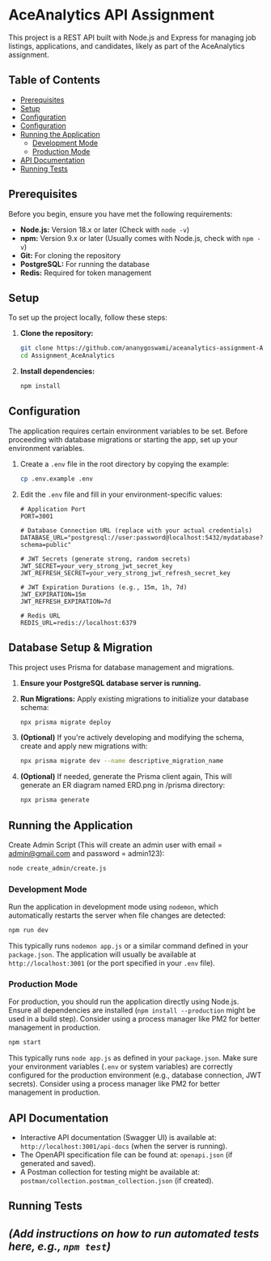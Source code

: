# AceAnalytics API Assignment

This project is a REST API built with Node.js and Express for managing job listings, applications, and candidates, likely as part of the AceAnalytics assignment.

## Table of Contents

*   [Prerequisites](#prerequisites)
*   [Setup](#setup)
*   [Configuration](#configuration)
*   [Configuration](#configuration)
*   [Running the Application](#running-the-application)
    *   [Development Mode](#development-mode)
    *   [Production Mode](#production-mode)
*   [API Documentation](#api-documentation)
*   [Running Tests](#running-tests)

## Prerequisites

Before you begin, ensure you have met the following requirements:

*   **Node.js:** Version 18.x or later (Check with `node -v`)
*   **npm:** Version 9.x or later (Usually comes with Node.js, check with `npm -v`)
*   **Git:** For cloning the repository
*   **PostgreSQL:** For running the database
*   **Redis:** Required for token management

## Setup

To set up the project locally, follow these steps:

1.  **Clone the repository:**
    ```bash
    git clone https://github.com/ananygoswami/aceanalytics-assignment-ATS.git
    cd Assignment_AceAnalytics
    ```
2.  **Install dependencies:**
    ```bash
    npm install
    ```

## Configuration

The application requires certain environment variables to be set.
Before proceeding with database migrations or starting the app, set up your environment variables.

1.  Create a `.env` file in the root directory by copying the example:
    ```bash
    cp .env.example .env
    ```
2.  Edit the `.env` file and fill in your environment-specific values:
    ```dotenv
    # Application Port
    PORT=3001

    # Database Connection URL (replace with your actual credentials)
    DATABASE_URL="postgresql://user:password@localhost:5432/mydatabase?schema=public"

    # JWT Secrets (generate strong, random secrets)
    JWT_SECRET=your_very_strong_jwt_secret_key
    JWT_REFRESH_SECRET=your_very_strong_jwt_refresh_secret_key

    # JWT Expiration Durations (e.g., 15m, 1h, 7d)
    JWT_EXPIRATION=15m
    JWT_REFRESH_EXPIRATION=7d

    # Redis URL
    REDIS_URL=redis://localhost:6379
    ```
    
## Database Setup & Migration

This project uses Prisma for database management and migrations.

1.  **Ensure your PostgreSQL database server is running.**

2.  **Run Migrations:**
    Apply existing migrations to initialize your database schema:
    ```bash
    npx prisma migrate deploy
    ```

3.  **(Optional)** If you're actively developing and modifying the schema, create and apply new migrations with:
    ```bash
    npx prisma migrate dev --name descriptive_migration_name
    ```

4.  **(Optional)** If needed, generate the Prisma client again, This will generate an ER diagram named ERD.png in /prisma directory:
    ```bash
    npx prisma generate
    ```

## Running the Application

Create Admin Script (This will create an admin user with email = admin@gmail.com and password = admin123):
``` bash
node create_admin/create.js
```

### Development Mode

Run the application in development mode using `nodemon`, which automatically restarts the server when file changes are detected:
 ```bash
 npm run dev
```
This typically runs `nodemon app.js` or a similar command defined in your `package.json`. The application will usually be available at `http://localhost:3001` (or the port specified in your `.env` file).

### Production Mode

For production, you should run the application directly using Node.js. Ensure all dependencies are installed (`npm install --production` might be used in a build step).
Consider using a process manager like PM2 for better management in production.
```bash
npm start
```
This typically runs `node app.js` as defined in your `package.json`. Make sure your environment variables (`.env` or system variables) are correctly configured for the production environment (e.g., database connection, JWT secrets). Consider using a process manager like PM2 for better management in production.

## API Documentation

*   Interactive API documentation (Swagger UI) is available at: `http://localhost:3001/api-docs` (when the server is running).
*   The OpenAPI specification file can be found at: `openapi.json` (if generated and saved).
*   A Postman collection for testing might be available at: `postman/collection.postman_collection.json` (if created).

## Running Tests

*(Add instructions on how to run automated tests here, e.g., `npm test`)*
---
